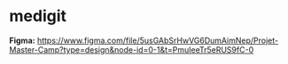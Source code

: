 # medigit


**Figma:**
https://www.figma.com/file/5usGAbSrHwVG6DumAimNep/Projet-Master-Camp?type=design&node-id=0-1&t=PmuIeeTr5eRUS9fC-0
